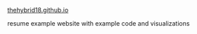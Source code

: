 [thehybrid18.github.io](https://thehybrid18.github.io/)

resume example website with example code and visualizations 
